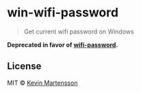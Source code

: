 # win-wifi-password

> Get current wifi password on Windows

**Deprecated in favor of [wifi-password](https://github.com/kevva/wifi-password).**


## License

MIT © [Kevin Martensson](http://github.com/kevva)

